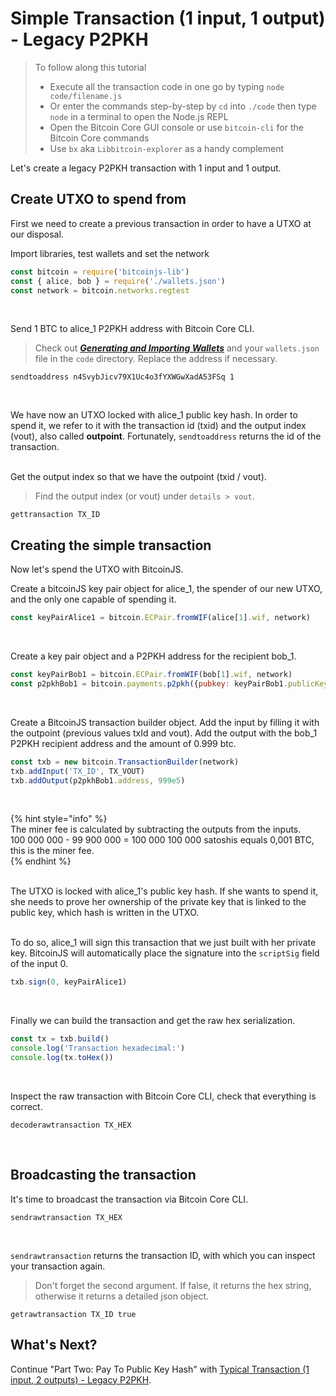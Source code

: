 # Simple Transaction \(1 input, 1 output\) - Legacy P2PKH

> To follow along this tutorial
>
> * Execute all the transaction code in one go by typing `node code/filename.js`   
> * Or enter the commands step-by-step by `cd` into `./code` then type `node` in a terminal to open the Node.js REPL   
> * Open the Bitcoin Core GUI console or use `bitcoin-cli` for the Bitcoin Core commands   
> * Use `bx` aka `Libbitcoin-explorer` as a handy complement

Let's create a legacy P2PKH transaction with 1 input and 1 output.

## Create UTXO to spend from

First we need to create a previous transaction in order to have a UTXO at our disposal.

Import libraries, test wallets and set the network

```javascript
const bitcoin = require('bitcoinjs-lib')
const { alice, bob } = require('./wallets.json')
const network = bitcoin.networks.regtest
```
&nbsp;

Send 1 BTC to alice\_1 P2PKH address with Bitcoin Core CLI.
> Check out [_**Generating and Importing Wallets**_](../../part-one-preparing-the-work-environment/generating_and_importing_wallets.md) and your `wallets.json` file in the `code` directory. Replace the address if necessary.
```shell
sendtoaddress n4SvybJicv79X1Uc4o3fYXWGwXadA53FSq 1
```
&nbsp;

We have now an UTXO locked with alice\_1 public key hash. In order to spend it, we refer to it with the transaction id \(txid\) and the output index \(vout\), also called **outpoint**. Fortunately, `sendtoaddress` returns the id of the transaction.  
&nbsp;

Get the output index so that we have the outpoint \(txid / vout\).
> Find the output index \(or vout\) under `details > vout`.
```shell
gettransaction TX_ID
```

## Creating the simple transaction

Now let's spend the UTXO with BitcoinJS.

Create a bitcoinJS key pair object for alice\_1, the spender of our new UTXO, and the only one capable of spending it.
```javascript
const keyPairAlice1 = bitcoin.ECPair.fromWIF(alice[1].wif, network)
```
&nbsp;

Create a key pair object and a P2PKH address for the recipient bob\_1.
```javascript
const keyPairBob1 = bitcoin.ECPair.fromWIF(bob[1].wif, network)
const p2pkhBob1 = bitcoin.payments.p2pkh({pubkey: keyPairBob1.publicKey, network})
```
&nbsp;

Create a BitcoinJS transaction builder object. Add the input by filling it with the outpoint \(previous values txId and vout\). Add the output with the bob\_1 P2PKH recipient address and the amount of 0.999 btc.
```javascript
const txb = new bitcoin.TransactionBuilder(network)
txb.addInput('TX_ID', TX_VOUT)
txb.addOutput(p2pkhBob1.address, 999e5)
```
&nbsp;

{% hint style="info" %}  
The miner fee is calculated by subtracting the outputs from the inputs.  
100 000 000 - 99 900 000 = 100 000 100 000 satoshis equals 0,001 BTC, this is the miner fee.  
{% endhint %}  
&nbsp;

The UTXO is locked with alice\_1's public key hash. If she wants to spend it, she needs to prove her ownership of the private key that is linked to the public key, which hash is written in the UTXO.  
&nbsp;

To do so, alice\_1 will sign this transaction that we just built with her private key. BitcoinJS will automatically place the signature into the `scriptSig` field of the input 0.
```javascript
txb.sign(0, keyPairAlice1)
```
&nbsp;

Finally we can build the transaction and get the raw hex serialization.
```javascript
const tx = txb.build()
console.log('Transaction hexadecimal:')
console.log(tx.toHex())
```
&nbsp;

Inspect the raw transaction with Bitcoin Core CLI, check that everything is correct.
```shell
decoderawtransaction TX_HEX
```
&nbsp;

## Broadcasting the transaction

It's time to broadcast the transaction via Bitcoin Core CLI.
```shell
sendrawtransaction TX_HEX
```
&nbsp;

`sendrawtransaction` returns the transaction ID, with which you can inspect your transaction again.

> Don't forget the second argument. If false, it returns the hex string, otherwise it returns a detailed json object.
```shell
getrawtransaction TX_ID true
```

## What's Next?

Continue "Part Two: Pay To Public Key Hash" with [Typical Transaction \(1 input, 2 outputs\) - Legacy P2PKH](p2pkh_typical_tx_1_2.md).

